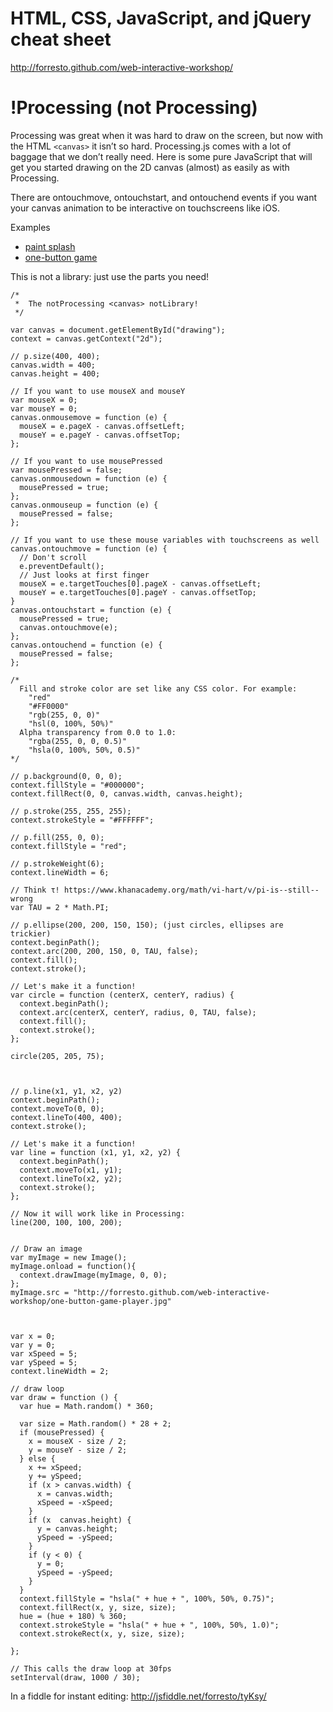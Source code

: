 HTML, CSS, JavaScript, and jQuery cheat sheet
=====

http://forresto.github.com/web-interactive-workshop/

!Processing (not Processing)
=====

Processing was great when it was hard to draw on the screen, but now with the HTML ```<canvas>``` it isn’t so hard. Processing.js comes with a lot of baggage that we don’t really need. Here is some pure JavaScript that will get you started drawing on the 2D canvas (almost) as easily as with Processing.

There are ontouchmove, ontouchstart, and ontouchend events if you want your canvas animation to be interactive on touchscreens like iOS.

Examples
* [paint splash](http://forresto.github.com/web-interactive-workshop/fireworks.html)
* [one-button game](http://forresto.github.com/web-interactive-workshop/one-button-game.html)

This is not a library: just use the parts you need!

    /*
     *  The notProcessing <canvas> notLibrary!
     */

    var canvas = document.getElementById("drawing");
    context = canvas.getContext("2d");

    // p.size(400, 400);
    canvas.width = 400;
    canvas.height = 400;

    // If you want to use mouseX and mouseY
    var mouseX = 0;
    var mouseY = 0;
    canvas.onmousemove = function (e) {
      mouseX = e.pageX - canvas.offsetLeft;
      mouseY = e.pageY - canvas.offsetTop;
    };

    // If you want to use mousePressed
    var mousePressed = false;
    canvas.onmousedown = function (e) {
      mousePressed = true;
    };
    canvas.onmouseup = function (e) {
      mousePressed = false;
    };

    // If you want to use these mouse variables with touchscreens as well
    canvas.ontouchmove = function (e) {
      // Don't scroll
      e.preventDefault();
      // Just looks at first finger
      mouseX = e.targetTouches[0].pageX - canvas.offsetLeft;
      mouseY = e.targetTouches[0].pageY - canvas.offsetTop;
    }
    canvas.ontouchstart = function (e) {
      mousePressed = true;
      canvas.ontouchmove(e);
    };
    canvas.ontouchend = function (e) {
      mousePressed = false;
    };

    /*
      Fill and stroke color are set like any CSS color. For example:
        "red"
        "#FF0000"
        "rgb(255, 0, 0)"
        "hsl(0, 100%, 50%)"
      Alpha transparency from 0.0 to 1.0:
        "rgba(255, 0, 0, 0.5)"
        "hsla(0, 100%, 50%, 0.5)"
    */

    // p.background(0, 0, 0);
    context.fillStyle = "#000000";
    context.fillRect(0, 0, canvas.width, canvas.height);

    // p.stroke(255, 255, 255);
    context.strokeStyle = "#FFFFFF";

    // p.fill(255, 0, 0);
    context.fillStyle = "red";

    // p.strokeWeight(6);
    context.lineWidth = 6;

    // Think τ! https://www.khanacademy.org/math/vi-hart/v/pi-is--still--wrong
    var TAU = 2 * Math.PI; 

    // p.ellipse(200, 200, 150, 150); (just circles, ellipses are trickier)
    context.beginPath();
    context.arc(200, 200, 150, 0, TAU, false);
    context.fill();
    context.stroke();

    // Let's make it a function! 
    var circle = function (centerX, centerY, radius) {
      context.beginPath();
      context.arc(centerX, centerY, radius, 0, TAU, false);
      context.fill();
      context.stroke();
    };

    circle(205, 205, 75);



    // p.line(x1, y1, x2, y2)
    context.beginPath();
    context.moveTo(0, 0);
    context.lineTo(400, 400);
    context.stroke();

    // Let's make it a function!
    var line = function (x1, y1, x2, y2) {
      context.beginPath();
      context.moveTo(x1, y1);
      context.lineTo(x2, y2);
      context.stroke();
    };

    // Now it will work like in Processing:
    line(200, 100, 100, 200);


    // Draw an image
    var myImage = new Image();
    myImage.onload = function(){
      context.drawImage(myImage, 0, 0);
    };
    myImage.src = "http://forresto.github.com/web-interactive-workshop/one-button-game-player.jpg"



    var x = 0;
    var y = 0;
    var xSpeed = 5;
    var ySpeed = 5;
    context.lineWidth = 2;

    // draw loop
    var draw = function () {
      var hue = Math.random() * 360;

      var size = Math.random() * 28 + 2;
      if (mousePressed) {
        x = mouseX - size / 2;
        y = mouseY - size / 2;
      } else {
        x += xSpeed;
        y += ySpeed;
        if (x > canvas.width) {
          x = canvas.width;
          xSpeed = -xSpeed;
        }
        if (x  canvas.height) {
          y = canvas.height;
          ySpeed = -ySpeed;
        }
        if (y < 0) {
          y = 0;
          ySpeed = -ySpeed;
        }
      }
      context.fillStyle = "hsla(" + hue + ", 100%, 50%, 0.75)";
      context.fillRect(x, y, size, size);
      hue = (hue + 180) % 360;
      context.strokeStyle = "hsla(" + hue + ", 100%, 50%, 1.0)";
      context.strokeRect(x, y, size, size);

    };

    // This calls the draw loop at 30fps
    setInterval(draw, 1000 / 30);



In a fiddle for instant editing: http://jsfiddle.net/forresto/tyKsy/
